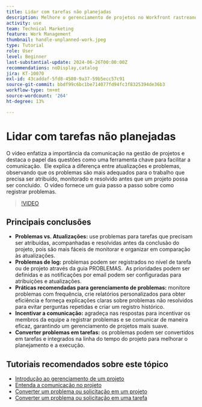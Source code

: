 ```yaml
---
title: Lidar com tarefas não planejadas
description: Melhore o gerenciamento de projetos no Workfront rastreando e resolvendo problemas com eficiência, utilizando ferramentas de registro, implementando práticas recomendadas, promovendo a comunicação e convertendo problemas em tarefas para execução simplificada.
activity: use
team: Technical Marketing
feature: Work Management
thumbnail: handle-unplanned-work.jpeg
type: Tutorial
role: User
level: Beginner
last-substantial-update: 2024-06-26T00:00:00Z
recommendations: noDisplay,catalog
jira: KT-10070
exl-id: 43caddaf-5fd8-4580-9a37-59b5ecc57c91
source-git-commit: bbdf99c6bc1be714077fd94fc3f8325394de36b3
workflow-type: tm+mt
source-wordcount: '264'
ht-degree: 13%

---
```


# Lidar com tarefas não planejadas

O vídeo enfatiza a importância da comunicação na gestão de projetos e destaca o papel das questões como uma ferramenta chave para facilitar a comunicação. &#x200B; Ele explica a diferença entre atualizações e problemas, observando que os problemas são mais adequados para o trabalho que precisa ser atribuído, monitorado e resolvido antes que um projeto possa ser concluído. &#x200B; O vídeo fornece um guia passo a passo sobre como registrar problemas. &#x200B;


>[!VIDEO](https://video.tv.adobe.com/v/3446571/?quality=12&learn=on&enablevpops=1&captions=por_br)

## Principais conclusões

* **Problemas vs. Atualizações:** use problemas para tarefas que precisam ser atribuídas, acompanhadas e resolvidas antes da conclusão do projeto, pois são mais fáceis de monitorar e organizar em comparação às atualizações. &#x200B;
* **Problemas de log:** problemas podem ser registrados no nível de tarefa ou de projeto através da guia PROBLEMAS. &#x200B; As prioridades podem ser definidas e as notificações por email podem ser configuradas para atribuições e atualizações.
* **Práticas recomendadas para gerenciamento de problemas:** monitore problemas com frequência, crie relatórios personalizados para obter eficiência e forneça explicações claras sobre problemas não resolvidos para evitar perguntas repetidas e criar um registro histórico. &#x200B;
* **Incentivar a comunicação:** agradeça nas respostas para incentivar os membros da equipe a registrar problemas e se comunicar de maneira eficaz, garantindo um gerenciamento de projetos mais suave. &#x200B;
* **Converter problemas em tarefas:** os problemas podem ser convertidos em tarefas e integrados na linha do tempo do projeto para melhorar o planejamento e a execução. &#x200B;


## Tutoriais recomendados sobre este tópico

* [Introdução ao gerenciamento de um projeto](/help/manage-work/projects/getting-started-manage-a-project.md)
* [Entenda a comunicação no projeto](/help/manage-work/projects/understand-project-communication.md)
* [Converter um problema ou solicitação em um projeto](/help/manage-work/issues-requests/create-a-project-from-a-request.md)
* [Converter um problema ou solicitação em uma tarefa](/help/manage-work/issues-requests/convert-issues-to-other-work-items.md)
